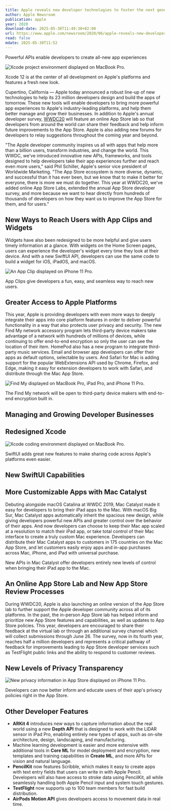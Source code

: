 ```yaml
---
title: Apple reveals new developer technologies to foster the next generation of apps
author: Apple Newsroom
publication: apple
year: 2020
download-date: 2025-05-30T11:49:30+02:00
url: https://www.apple.com/newsroom/2020/06/apple-reveals-new-developer-technologies-to-foster-the-next-generation-of-apps/
read: false
mdate: 2025-05-30T11:52
---
```


Powerful APIs enable developers to create all-new app experiences

![Xcode project environment displayed on MacBook Pro.](https://www.apple.com/newsroom/images/live-action/wwdc-2020/Apple_mbp-xcode-12_06222020_big.jpg.small.jpg)

Xcode 12 is at the center of all development on Apple's platforms and features a fresh new look.

Cupertino, California — Apple today announced a robust line-up of new technologies to help its 23 million developers design and build the apps of tomorrow. These new tools will enable developers to bring more powerful app experiences to Apple's industry-leading platforms, and help them better manage and grow their businesses. In addition to Apple's annual developer survey, [WWDC20](https://developer.apple.com/wwdc20/) will feature an online App Store lab so that developers from around the world can share their feedback and help inform future improvements to the App Store. Apple is also adding new forums for developers to relay suggestions throughout the coming year and beyond.

"The Apple developer community inspires us all with apps that help more than a billion users, transform industries, and change the world. This WWDC, we've introduced innovative new APIs, frameworks, and tools designed to help developers take their app experiences further and reach even more users," said Phil Schiller, Apple's senior vice president of Worldwide Marketing. "The App Store ecosystem is more diverse, dynamic, and successful than it has ever been, but we know that to make it better for everyone, there is more we must do together. This year at WWDC20, we've added online App Store Labs, extended the annual App Store developer survey, and more because we want to hear directly from hundreds of thousands of developers on how they want us to improve the App Store for them, and for users."

## New Ways to Reach Users with App Clips and Widgets

Widgets have also been redesigned to be more helpful and give users timely information at a glance. With widgets on the Home Screen pages, users can experience the developer's widget every time they look at their device. And with a new SwiftUI API, developers can use the same code to build a widget for iOS, iPadOS, and macOS.

![An App Clip displayed on iPhone 11 Pro.](https://www.apple.com/newsroom/images/live-action/wwdc-2020/Apple_ios14-app-clips-spin-app_06222020_carousel.jpg.small.jpg)

App Clips give developers a fun, easy, and seamless way to reach new users.

## Greater Access to Apple Platforms

This year, Apple is providing developers with even more ways to deeply integrate their apps into core platform features in order to deliver powerful functionality in a way that also protects user privacy and security. The new Find My network accessory program lets third-party device makers take advantage of a network with hundreds of millions of devices, while continuing to offer end-to-end encryption so only the user can see the location of their item. HomePod also has a new program to integrate third-party music services. Email and browser app developers can offer their apps as default options, selectable by users. And Safari for Mac is adding support for the popular WebExtensions API used by Chrome, Firefox, and Edge, making it easy for extension developers to work with Safari, and distribute through the Mac App Store.

![Find My displayed on MacBook Pro, iPad Pro, and iPhone 11 Pro.](https://www.apple.com/newsroom/images/live-action/wwdc-2020/Apple_mbp-iphone11pro-ipadpro-find-my-screen_06222020_big.jpg.small.jpg)

The Find My network will be open to third-party device makers with end-to-end encryption built in.

## Managing and Growing Developer Businesses

## Redesigned Xcode

![Xcode coding environment displayed on MacBook Pro.](https://www.apple.com/newsroom/images/live-action/wwdc-2020/Apple_mbp-xcode-12-SwiftUI_06222020_big.jpg.small.jpg)

SwiftUI adds great new features to make sharing code across Apple's platforms even easier.

## New SwiftUI Capabilities

## More Customizable Apps with Mac Catalyst

Debuting alongside macOS Catalina at WWDC 2019, Mac Catalyst made it easy for developers to bring their iPad apps to the Mac. With macOS Big Sur, Mac Catalyst apps automatically inherit the spacious new design, while giving developers powerful new APIs and greater control over the behavior of their apps. And now developers can choose to keep their Mac app scaled at a resolution to match their iPad app, or take total control of their Mac interface to create a truly custom Mac experience. Developers can distribute their Mac Catalyst apps to customers in 175 countries on the Mac App Store, and let customers easily enjoy apps and in-app purchases across Mac, iPhone, and iPad with universal purchase.

New APIs in Mac Catalyst offer developers entirely new levels of control when bringing their iPad app to the Mac.

## An Online App Store Lab and New App Store Review Processes

During WWDC20, Apple is also launching an online version of the App Store lab to further support the Apple developer community across all of its platforms. In the past, the in-person App Store lab has helped inform and prioritize new App Store features and capabilities, as well as updates to App Store policies. This year, developers are encouraged to share their feedback at the virtual lab or through an additional survey channel which will collect submissions through June 26. The survey, now in its fourth year, reaches half a million developers and represents a critical pathway of feedback for improvements leading to App Store developer services such as TestFlight public links and the ability to respond to customer reviews.

## New Levels of Privacy Transparency

![New privacy information in App Store displayed on iPhone 11 Pro.](https://www.apple.com/newsroom/images/live-action/wwdc-2020/Apple_ios14-app-privacy-screen_06222020_inline.jpg.small.jpg)

Developers can now better inform and educate users of their app's privacy policies right in the App Store.

## Other Developer Features

- **ARKit 4** introduces new ways to capture information about the real world using a new **Depth API** that is designed to work with the LiDAR sensor in iPad Pro, enabling entirely new types of apps, such as on-site architecture, design, landscaping, and manufacturing.
- Machine learning development is easier and more extensive with additional tools in **Core ML** for model deployment and encryption, new templates and training capabilities in **Create ML**, and more APIs for vision and natural language.
- **PencilKit** now features Scribble, which makes it easy to create apps with text entry fields that users can write in with Apple Pencil. Developers will also have access to stroke data using PencilKit, all while seamlessly handling both Apple Pencil input and system touch gestures.
- **TestFlight** now supports up to 100 team members for fast build distribution.
- **AirPods Motion API** gives developers access to movement data in real time.
